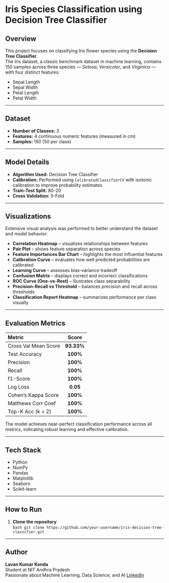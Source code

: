 # Iris Species Classification using Decision Tree Classifier

## Overview

This project focuses on classifying Iris flower species using the **Decision Tree Classifier**.  
The Iris dataset, a classic benchmark dataset in machine learning, contains 150 samples across three species — *Setosa*, *Versicolor*, and *Virginica* — with four distinct features:  
- Sepal Length  
- Sepal Width  
- Petal Length  
- Petal Width  

---

## Dataset

- **Number of Classes:** 3  
- **Features:** 4 continuous numeric features (measured in cm)  
- **Samples:** 150 (50 per class)

---

## Model Details

- **Algorithm Used:** Decision Tree Classifier  
- **Calibration:** Performed using `CalibratedClassifierCV` with isotonic calibration to improve probability estimates  
- **Train-Test Split:** 80-20  
- **Cross Validation:** 5-Fold

---

## Visualizations
Extensive visual analysis was performed to better understand the dataset and model behavior:
- **Correlation Heatmap** – visualizes relationships between features  
- **Pair Plot** – shows feature separation across species  
- **Feature Importances Bar Chart** – highlights the most influential features  
- **Calibration Curve** – evaluates how well predicted probabilities are calibrated  
- **Learning Curve** – assesses bias-variance tradeoff  
- **Confusion Matrix** – displays correct and incorrect classifications  
- **ROC Curve (One-vs-Rest)** – illustrates class separability  
- **Precision-Recall vs Threshold** – balances precision and recall across thresholds  
- **Classification Report Heatmap** – summarizes performance per class visually  

---

## Evaluation Metrics

| Metric               | Score      |
|:---------------------|:----------:|
| Cross Val Mean Score | **93.33%** |
| Test Accuracy        | **100%**   |
| Precision            | **100%**   |
| Recall               | **100%**   |
| f1-Score             | **100%**   |
| Log Loss             | **0.05**   |
| Cohen’s Kappa Score  | **100%**   |
| Matthews Corr Coef   | **100%**   |
| Top-K Acc (k = 2)    | **100%**   |

The model achieves near-perfect classification performance across all metrics, indicating robust learning and effective calibration.

---
## Tech Stack
- Python  
- NumPy  
- Pandas  
- Matplotlib  
- Seaborn  
- Scikit-learn  

---

## How to Run  

1. **Clone the repository**  
`bash
git clone https://github.com/your-username/iris-decision-tree-classifier.git`

---
## Author

**Lavan Kumar Konda**  
Student at NIT Andhra Pradesh  
Passionate about Machine Learning, Data Science, and AI 
[LinkedIn](https://www.linkedin.com/in/lavan-kumar-konda/)
